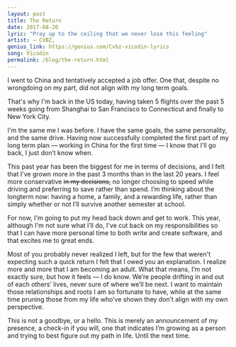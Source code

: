 ```yaml
--- 
layout: post 
title: The Return
date: 2017-08-20 
lyric: "Pray up to the ceiling that we never lose this feeling"
artist: — CVBZ,
genius_link: https://genius.com/Cvbz-vicodin-lyrics
song: Vicodin
permalink: /blog/the-return.html
---
```

I went to China and tentatively accepted a job offer. One that, despite no wrongdoing on my part, did not align with my long term goals.

That's why I'm back in the US today, having taken 5 flights over the past 5 weeks going from Shanghai to San Francisco to Connecticut and finally to New York City.

I'm the same me I was before. I have the same goals, the same personality, and the same drive. Having now successfully completed the first part of my long term plan — working in China for the first time — I know that I'll go back, I just don’t know when.

This past year has been the biggest for me in terms of decisions, and I felt that I've grown more in the past 3 months than in the last 20 years. I feel more conservative ~~in my decisions,~~ no longer choosing to speed while driving and preferring to save rather than spend. I’m thinking about the longterm now: having a home, a family, and a rewarding life, rather than simply whether or not I’ll survive another semester at school.

For now, I'm going to put my head back down and get to work. This year, although I'm not sure what I’ll do, I've cut back on my responsibilities so that I can have more personal time to both write and create software, and that excites me to great ends.

Most of you probably never realized I left, but for the few that weren't expecting such a quick return I felt that I owed you an explanation. I realize more and more that I am becoming an adult. What that means, I’m not exactly sure, but how it feels — I do know. We’re people drifting in and out of each others’ lives, never sure of where we’ll be next. I want to maintain those relationships and roots I am so fortunate to have, while at the same time pruning those from my life who’ve shown they don’t align with my own perspective.

This is not a goodbye, or a hello. This is merely an announcement of my presence, a check-in if you will, one that indicates I’m growing as a person and trying to best figure out my path in life. Until the next time.

